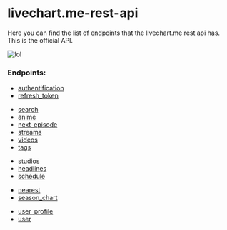 #  livechart.me-rest-api

Here you can find the list of endpoints that the livechart.me rest api has. This is the official API.

![lol](https://user-images.githubusercontent.com/103996576/181138198-fb200425-50e8-425c-8178-51da98a9cacc.png)


### Endpoints:
-   [authentification](api/AUTHENTICATE.md)
-   [refresh_token](api/REFRESH_TOKEN.md)
> 
-   [search](api/SEARCH.md)
-   [anime](api/ANIME.md)
-   [next_episode](api/NEXT_EPISODE.md)
-   [streams](api/STREAMS.md)
-   [videos](api/VIDEOS.md)
-   [tags](api/TAGS.md)
> 
-   [studios](api/STUDIOS.md)
-   [headlines](api/HEADLINES.md)
-   [schedule](api/SCHEDULE.md)
> 
-   [nearest](api/NEAREST.md)
-   [season_chart](api/SEASON_CHART.md)
> 
-   [user_profile](api/USER_PROFILE.md)
-   [user](api/USER.md)
